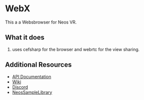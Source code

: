 # WebX
This a a Websbrowser for Neos VR.

## What it does
1. uses cefsharp for the browser and webrtc for the view sharing.

## Additional Resources
- [API Documentation](http://wiki.neosvr.com/docfx/api)
- [Wiki](http://wiki.neosvr.com/subdom/wiki/)
- [Discord](https://discord.gg/4ZwyHc)
- [NeosSampleLibrary](https://github.com/Neos-Metaverse/NeosSampleLibrary)